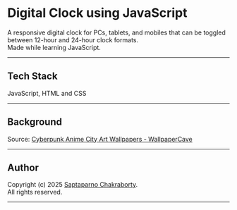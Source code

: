 # Digital Clock using JavaScript

A responsive digital clock for PCs, tablets, and mobiles that can be toggled between 12-hour and 24-hour clock formats.  
Made while learning JavaScript.

---

## Tech Stack

JavaScript, HTML and CSS

---

## Background

Source: [Cyberpunk Anime City Art Wallpapers - WallpaperCave](https://wallpapercave.com/cyberpunk-anime-city-art-wallpapers#google_vignette)

---

## Author

Copyright (c) 2025 [Saptaparno Chakraborty](https://github.com/schak04).  
All rights reserved.

---
